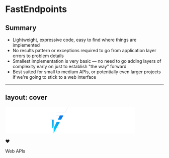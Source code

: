 <h1>FastEndpoints</h1>
<h2>Summary</h2>

<ul class="content">
  <li>Lightweight, expressive code, easy to find where things are implemented</li>
  <v-clicks>
    <li>No results pattern or exceptions required to go from application layer errors to problem details</li>
    <li>Smallest implementation is very basic &mdash; no need to go adding layers of complexity early on just to establish "the way" forward</li>
    <li>Best suited for small to medium APIs, or potentially even larger projects if we're going to stick to a web interface</li>
  </v-clicks>
</ul>

<!--
So, personally I've found FastEndpoints to really streamline building API endpoints.

Even coming back to some older code, it's very easy to navigate and understand an API's structure.

It does away with the layers of indirection and abstractions that just make us think harder than we need to.

[click] It also cuts down the areas of code that we might disagree on.

Considerations around whether we should be returning anything from commands, or how we're communicating failure states back to the API, all become moot.

[click] It's also easy for us to get started with a _very_ basic implementation.

Often I've seen the scaffolding of a backend include a ping endpoint to prove functionality, and we've already got queries and handlers flying around just to establish a pattern.

That same ping endpoint in FastEndpoints can be a single file with very little code.

We don't need to go adding commands and handlers, mapping, or exception handling middleware just to get started.

Our codebase grows organically, with any complexity being added as we need it &mdash; not just "in case".

[click] Now, not to be all sunshine and rainbows, FastEndpoints really is best suited to building explicitly web APIs.

If we need to invoke business logic from different interfaces &mdash; Function Apps, background jobs, etc., then we might be better off looking to decouple the application layer.

This can in turn make the endpoint-per-class approach feel a bit cumbersome, with lots of files that mostly just end up having a single method call each.
-->

---
layout: cover
---

<div class="grid grid-cols-[1fr_auto_1fr] items-center w-[55%] space-x-6 mx-auto">
<img src="../images/FE-logo.svg" class="view-transition-fe-logo">
<p class="text-3xl">❤️</p>
<p class="text-2xl font-serif">Web&nbsp;APIs</p>
</div>

<!--
So, there definitely is a clear application for FastEndpoints, and when it's the right fit it can feel _very_ right.

It's very easy to get started and throw together a few endpoints, so there's certainly no harm in spinning up a project and giving it a play!
-->